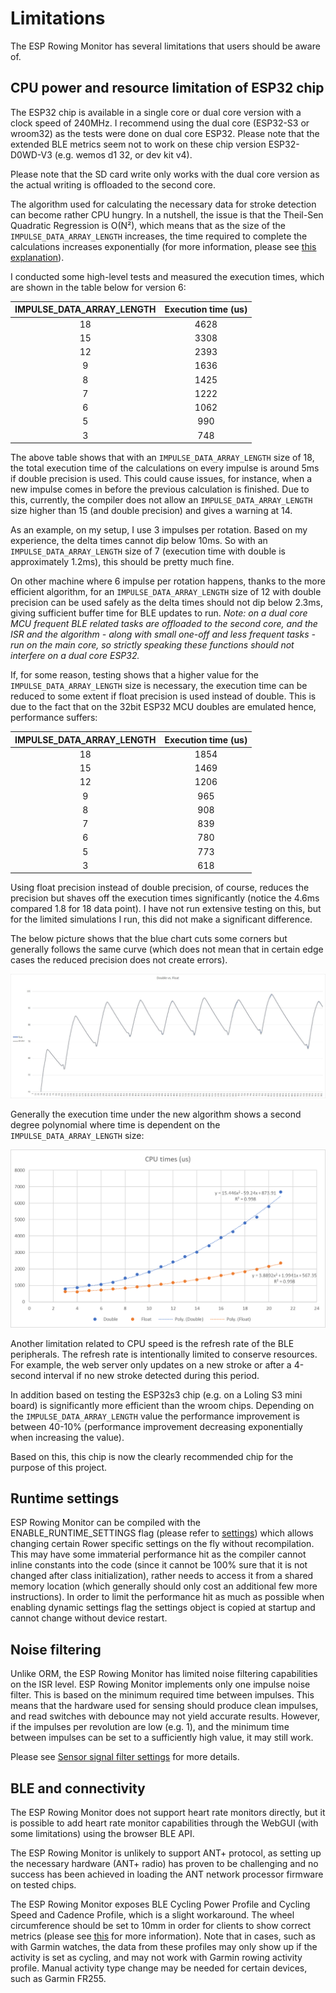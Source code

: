 # Limitations

The ESP Rowing Monitor has several limitations that users should be aware of.

## CPU power and resource limitation of ESP32 chip

The ESP32 chip is available in a single core or dual core version with a clock speed of 240MHz. I recommend using the dual core (ESP32-S3 or wroom32) as the tests were done on dual core ESP32. Please note that the extended BLE metrics seem not to work on these chip version ESP32-D0WD-V3 (e.g. wemos d1 32, or dev kit v4).

Please note that the SD card write only works with the dual core version as the actual writing is offloaded to the second core.

The algorithm used for calculating the necessary data for stroke detection can become rather CPU hungry. In a nutshell, the issue is that the Theil-Sen Quadratic Regression is O(N&#178;), which means that as the size of the `IMPULSE_DATA_ARRAY_LENGTH` increases, the time required to complete the calculations increases exponentially (for more information, please see [this explanation](https://github.com/laberning/openrowingmonitor/blob/v1beta/docs/physics_openrowingmonitor.md#use-of-quadratic-theil-senn-regression-for-determining-%CE%B1-and-%CF%89-based-on-time-and-%CE%B8)).

I conducted some high-level tests and measured the execution times, which are shown in the table below for version 6:

|IMPULSE_DATA_ARRAY_LENGTH|Execution time (us)|
|:-----------------------:|:-----------------:|
|18                       |4628               |
|15                       |3308               |
|12                       |2393               |
|9                        |1636               |
|8                        |1425               |
|7                        |1222               |
|6                        |1062               |
|5                        |990                |
|3                        |748                |

The above table shows that with an `IMPULSE_DATA_ARRAY_LENGTH` size of 18, the total execution time of the calculations on every impulse is around 5ms if double precision is used. This could cause issues, for instance, when a new impulse comes in before the previous calculation is finished. Due to this, currently, the compiler does not allow an `IMPULSE_DATA_ARRAY_LENGTH` size higher than 15 (and double precision) and gives a warning at 14.

As an example, on my setup, I use 3 impulses per rotation. Based on my experience, the delta times cannot dip below 10ms. So with an `IMPULSE_DATA_ARRAY_LENGTH` size of 7 (execution time with double is approximately 1.2ms), this should be pretty much fine.

On other machine where 6 impulse per rotation happens, thanks to the more efficient algorithm, for an `IMPULSE_DATA_ARRAY_LENGTH` size of 12 with double precision can be used safely as the delta times should not dip below 2.3ms, giving sufficient buffer time for BLE updates to run.
_Note: on a dual core MCU frequent BLE related tasks are offloaded to the second core, and the ISR and the algorithm - along with small one-off and less frequent tasks - run on the main core, so strictly speaking these functions should not interfere on a dual core ESP32._

If, for some reason, testing shows that a higher value for the `IMPULSE_DATA_ARRAY_LENGTH` size is necessary, the execution time can be reduced to some extent if float precision is used instead of double. This is due to the fact that on the 32bit ESP32 MCU doubles are emulated hence, performance suffers:

|IMPULSE_DATA_ARRAY_LENGTH|Execution time (us)|
|:-----------------------:|:-----------------:|
|18                       |1854               |
|15                       |1469               |
|12                       |1206               |
|9                        |965               |
|8                        |908                |
|7                        |839                |
|6                        |780                |
|5                        |773                |
|3                        |618                |

Using float precision instead of double precision, of course, reduces the precision but shaves off the execution times significantly (notice the 4.6ms compared 1.8 for 18 data point). I have not run extensive testing on this, but for the limited simulations I run, this did not make a significant difference.

The below picture shows that the blue chart cuts some corners but generally follows the same curve (which does not mean that in certain edge cases the reduced precision does not create errors).

![Float vs. Double](imgs/float-vs-double.jpg)

Generally the execution time under the new algorithm shows a second degree polynomial where time is dependent on the `IMPULSE_DATA_ARRAY_LENGTH` size:

![Float vs. Double Curves](imgs/float-vs-double-curves.jpg)

Another limitation related to CPU speed is the refresh rate of the BLE peripherals. The refresh rate is intentionally limited to conserve resources. For example, the web server only updates on a new stroke or after a 4-second interval if no new stroke detected during this period.

In addition based on testing the ESP32s3 chip (e.g. on a Loling S3 mini board) is significantly more efficient than the wroom chips. Depending on the `IMPULSE_DATA_ARRAY_LENGTH` value the performance improvement is between 40-10% (performance improvement decreasing exponentially when increasing the value).

Based on this, this chip is now the clearly recommended chip for the purpose of this project.

## Runtime settings

ESP Rowing Monitor can be compiled with the ENABLE_RUNTIME_SETTINGS flag (please refer to [settings](./settings.md#enable_ble_service)) which allows changing certain Rower specific settings on the fly without recompilation. This may have some immaterial performance hit as the compiler cannot inline constants into the code (since it cannot be 100% sure that it is not changed after class initialization), rather needs to access it from a shared memory location (which generally should only cost an additional few more instructions). In order to limit the performance hit as much as possible when enabling dynamic settings flag the settings object is copied at startup and cannot change without device restart.

## Noise filtering

Unlike ORM, the ESP Rowing Monitor has limited noise filtering capabilities on the ISR level. ESP Rowing Monitor implements only one impulse noise filter. This is based on the minimum required time between impulses. This means that the hardware used for sensing should produce clean impulses, and read switches with debounce may not yield accurate results. However, if the impulses per revolution are low (e.g. 1), and the minimum time between impulses can be set to a sufficiently high value, it may still work.

Please see [Sensor signal filter settings](settings.md#sensor-signal-filter-settings) for more details.

## BLE and connectivity

The ESP Rowing Monitor does not support heart rate monitors directly, but it is possible to add heart rate monitor capabilities through the WebGUI (with some limitations) using the browser BLE API.

The ESP Rowing Monitor is unlikely to support ANT+ protocol, as setting up the necessary hardware (ANT+ radio) has proven to be challenging and no success has been achieved in loading the ANT network processor firmware on tested chips.

The ESP Rowing Monitor exposes BLE Cycling Power Profile and Cycling Speed and Cadence Profile, which is a slight workaround. The wheel circumference should be set to 10mm in order for clients to show correct metrics (please see [this](settings.md) for more information). Note that in cases, such as with Garmin watches, the data from these profiles may only show up if the activity is set as cycling, and may not work with Garmin rowing activity profile. Manual activity type change may be needed for certain devices, such as Garmin FR255.
